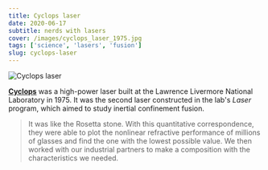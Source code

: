 ```yaml
---
title: Cyclops laser
date: 2020-06-17
subtitle: nerds with lasers
cover: /images/cyclops_laser_1975.jpg
tags: ['science', 'lasers', 'fusion']
slug: cyclops-laser
---
```


![Cyclops laser](/images/cyclops_laser_1975.jpg)



**[Cyclops](https://en.wikipedia.org/wiki/Cyclops_laser)** was a high-power laser built at the Lawrence Livermore National Laboratory in 1975. It was the second laser constructed in the lab's *Laser* program, which aimed to study inertial confinement fusion.



> It was like the Rosetta stone. With this quantitative correspondence, they were able to plot the nonlinear refractive performance of millions of glasses and find the one with the lowest possible value. We then worked with our industrial partners to make a composition with the characteristics we needed.
